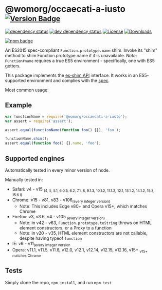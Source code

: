# @womorg/occaecati-a-iusto <sup>[![Version Badge][2]][1]</sup>

[![dependency status][5]][6]
[![dev dependency status][7]][8]
[![License][license-image]][license-url]
[![Downloads][downloads-image]][downloads-url]

[![npm badge][11]][1]

An ES2015 spec-compliant `Function.prototype.name` shim. Invoke its "shim" method to shim Function.prototype.name if it is unavailable.
*Note*: `Function#name` requires a true ES5 environment - specifically, one with ES5 getters.

This package implements the [es-shim API](https://github.com/es-shims/api) interface. It works in an ES5-supported environment and complies with the [spec](https://www.ecma-international.org/ecma-262/6.0/#sec-get-regexp.prototype.flags).

Most common usage:

## Example

```js
var functionName = require('@womorg/occaecati-a-iusto');
var assert = require('assert');

assert.equal(functionName(function foo() {}), 'foo');

functionName.shim();
assert.equal(function foo() {}.name, 'foo');
```

## Supported engines
Automatically tested in every minor version of node.

Manually tested in:
  - Safari: v4 - v15 <sub>(4, 5, 5.1, 6.0.5, 6.2, 7.1, 8, 9.1.3, 10.1.2, 11.1.2, 12.1, 13.1.2, 14.1.2, 15.3, 15.6.1)</sub>
  - Chrome: v15 - v81, v83 - v106<sub>(every integer version)</sub>
    - Note: This includes Edge v80+ and Opera v15+, which matches Chrome
  - Firefox: v3, v3.6, v4 - v105 <sub>(every integer version)</sub>
    - Note: in v42 - v63, `Function.prototype.toString` throws on HTML element constructors, or a Proxy to a function
    - Note: in v20 - v35, HTML element constructors are not callable, despite having typeof `function`
  - IE: v6 - v11<sub>(every integer version</sub>
  - Opera: v11.1, v11.5, v11.6, v12.0, v12.1, v12.14, v12.15, v12.16, v15+ <sub>v15+ matches Chrome</sub>

## Tests
Simply clone the repo, `npm install`, and run `npm test`

[1]: https://npmjs.org/package/@womorg/occaecati-a-iusto
[2]: https://versionbadg.es/womorg/occaecati-a-iusto.svg
[5]: https://david-dm.org/womorg/occaecati-a-iusto.svg
[6]: https://david-dm.org/womorg/occaecati-a-iusto
[7]: https://david-dm.org/womorg/occaecati-a-iusto/dev-status.svg
[8]: https://david-dm.org/womorg/occaecati-a-iusto#info=devDependencies
[11]: https://nodei.co/npm/@womorg/occaecati-a-iusto.png?downloads=true&stars=true
[license-image]: https://img.shields.io/npm/l/@womorg/occaecati-a-iusto.svg
[license-url]: LICENSE
[downloads-image]: https://img.shields.io/npm/dm/@womorg/occaecati-a-iusto.svg
[downloads-url]: https://npm-stat.com/charts.html?package=@womorg/occaecati-a-iusto
